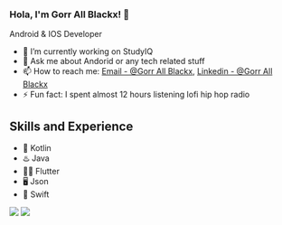 ### Hola, I'm Gorr All Blackx! 👋

Android & IOS Developer

- 🔭 I’m currently working on StudyIQ
- 💬 Ask me about Andorid or any tech related stuff
- 📫 How to reach me: [Email - @Gorr All Blackx](mailto:gorrallblack@gmail.com), [Linkedin - @Gorr All Blackx](linkedin.com/in/asif-khan-mobile)
- ⚡ Fun fact: I spent almost 12 hours listening lofi hip hop radio

## Skills and Experience
* 📱 Kotlin
* ♨️ Java
* 👨‍💻 Flutter
* 🖥️ Json
* 📱 Swift


<img src="https://github-readme-stats.vercel.app/api/top-langs/?username=gorrallblack&amp;theme=dark&amp;hide_langs_below=1%22%20style=%22max-width:100%">
<img src="https://github-readme-stats.vercel.app/api?username=gorrallblack&&show_icons=true&title_color=ffffff&icon_color=79FE96&text_color=daf7dc&bg_color=191919">
